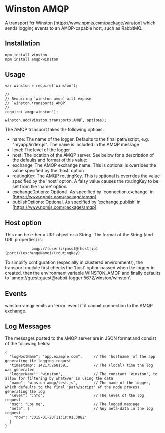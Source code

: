 Winston AMQP
============

A transport for Winston [https://www.npmjs.com/package/winston] which sends logging events to an AMQP-capable host, such as RabbitMQ.

Installation
------------

	npm install winston
	npm install amqp-winston
	
Usage
-----

	var winston = require('winston');

	//
	// Requiring `winston-amqp` will expose 
	// `winston.transports.AMQP`
	//
	require('amqp-winston');
	
	winston.add(winston.transports.AMQP, options);
	
The AMQP transport takes the following options:

* name:				The name of the logger. Defaults to the final path/script, e.g. "myapp/index.js". The name is included in the AMQP message
* level:			The level of the logger
* host:				The location of the AMQP server. See below for a description of the defaults and format of this value:
* exchange:			The AMQP exchange name. This is optional is overrides the value specified by the 'host' option
* routingKey:		The AMQP routingKey. This is optional is overrides the value specified by the 'host' option. A falsy value causes the routingKey to be set from the 'name' option.
* exchangeOptions: 	Optional. As specified by 'connection.exchange' in [https://www.npmjs.com/package/amqp] 
* publishOptions: 	Optional. As specified by 'exchange.publish' in [https://www.npmjs.com/package/amqp] 

Host option
-----------
This can be either a URL object or a String. The format of the String (and URL properties) is:
	
				amqp://(user):(pass)@(host|ip):(port)/(exchangeName)/(routingKey)

To simplify configuration (especially in clustered environments), the transport module first checks the 'host' option passed when the logger in created, then the environment variable WINSTON_AMQP and finally defaults to 'amqp://guest:guest@rabbit-logger:5672/winston/winston'.

Events
------
winston-amqp emits an 'error' event if it cannot connection to the AMQP exchange. 


Log Messages
------------
The messages posted to the AMQP server are in JSON format and consist of the following fields:

	{
	  "logHostName": "app.example.com",		// The 'hostname' of the app generating the logging request
	  "timestamp": 1421752681391,			// The (local) time the log was generated
	  "loggerName": "winston",				// The constant 'winston', to allow for filtering by whatever is using the data
	  "name": "winston-amqp/test.js",		// The name of the logger, which defaults to the final 'path/script' of the node process generating the log
	  "level": "info",						// The level of the log request
	  "msg": "Log me",						// The logged message
	  "meta": {								// Any meta-data in the log request
	    "now": "2015-01-20T11:18:01.388Z"
	  }
	}


